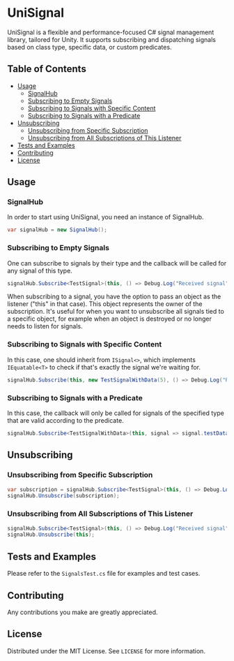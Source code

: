 ﻿# UniSignal

UniSignal is a flexible and performance-focused C# signal management library, tailored for Unity. It supports subscribing and dispatching signals based on class type, specific data, or custom predicates.

## Table of Contents

- [Usage](#usage)
  - [SignalHub](#signalhub)
  - [Subscribing to Empty Signals](#subscribing-to-empty-signals)
  - [Subscribing to Signals with Specific Content](#subscribing-to-signals-with-specific-content)
  - [Subscribing to Signals with a Predicate](#subscribing-to-signals-with-a-predicate)
- [Unsubscribing](#unsubscribing)
  - [Unsubscribing from Specific Subscription](#unsubscribing-from-specific-subscription)
  - [Unsubscribing from All Subscriptions of This Listener](#unsubscribing-from-all-subscriptions-of-this-listener)
- [Tests and Examples](#tests-and-examples)
- [Contributing](#contributing)
- [License](#license)

## Usage

### SignalHub

In order to start using UniSignal, you need an instance of SignalHub.

```csharp
var signalHub = new SignalHub();
```

### Subscribing to Empty Signals

One can subscribe to signals by their type and the callback will be called for any signal of this type.

```csharp
signalHub.Subscribe<TestSignal>(this, () => Debug.Log("Received signal"));
```

When subscribing to a signal, you have the option to pass an object as the listener ("this" in that case). This object represents the owner of the subscription. It's useful for when you want to unsubscribe all signals tied to a specific object, for example when an object is destroyed or no longer needs to listen for signals.

### Subscribing to Signals with Specific Content

In this case, one should inherit from `ISignal<>`, which implements `IEquatable<T>` to check if that's exactly the signal we're waiting for.

```csharp
signalHub.Subscribe(this, new TestSignalWithData(5), () => Debug.Log("Received specific signal"));
```

### Subscribing to Signals with a Predicate

In this case, the callback will only be called for signals of the specified type that are valid according to the predicate.

```csharp
signalHub.Subscribe<TestSignalWithData>(this, signal => signal.testData == 5, () => Debug.Log("Received signal with predicate"));
```

## Unsubscribing

### Unsubscribing from Specific Subscription

```csharp
var subscription = signalHub.Subscribe<TestSignal>(this, () => Debug.Log("Received signal"));
signalHub.Unsubscribe(subscription);
```

### Unsubscribing from All Subscriptions of This Listener

```csharp
signalHub.Subscribe<TestSignal>(this, () => Debug.Log("Received signal"));
signalHub.Unsubscribe(this);
```

## Tests and Examples

Please refer to the `SignalsTest.cs` file for examples and test cases.

## Contributing

Any contributions you make are greatly appreciated.

## License

Distributed under the MIT License. See `LICENSE` for more information.
